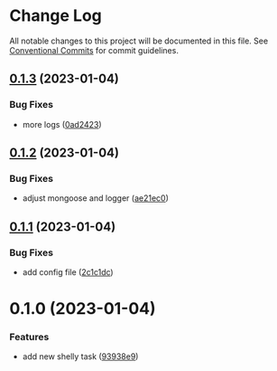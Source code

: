 # Change Log

All notable changes to this project will be documented in this file.
See [Conventional Commits](https://conventionalcommits.org) for commit guidelines.

## [0.1.3](https://github.com/mariusz-kabala/homeAutomation/compare/@home/task-change-shelly-action-hooks@0.1.2...@home/task-change-shelly-action-hooks@0.1.3) (2023-01-04)


### Bug Fixes

* more logs ([0ad2423](https://github.com/mariusz-kabala/homeAutomation/commit/0ad24233527b77681fd38b53fe1f4193c38b1112))





## [0.1.2](https://github.com/mariusz-kabala/homeAutomation/compare/@home/task-change-shelly-action-hooks@0.1.1...@home/task-change-shelly-action-hooks@0.1.2) (2023-01-04)


### Bug Fixes

* adjust mongoose and logger ([ae21ec0](https://github.com/mariusz-kabala/homeAutomation/commit/ae21ec09f0a9675be882602e75180970cc8bbe59))





## [0.1.1](https://github.com/mariusz-kabala/homeAutomation/compare/@home/task-change-shelly-action-hooks@0.1.0...@home/task-change-shelly-action-hooks@0.1.1) (2023-01-04)


### Bug Fixes

* add config file ([2c1c1dc](https://github.com/mariusz-kabala/homeAutomation/commit/2c1c1dcd1cacf6c3fc0744e40f8ca28d70008504))





# 0.1.0 (2023-01-04)


### Features

* add new shelly task ([93938e9](https://github.com/mariusz-kabala/homeAutomation/commit/93938e919a242ca205061a396b57f109b4b464b4))

